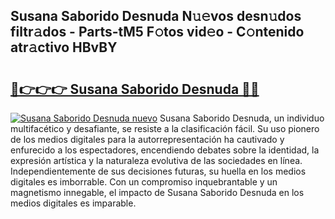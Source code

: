 ## Susana Saborido Desnuda N𝚞𝚎vos desn𝚞dos filtr𝚊dos - Parts-tM5 F𝚘tos vid𝚎o - C𝚘ntenido atr𝚊ctivo HBvBY

# <h2><a href="http://mb4sh1.tromn.icu/?c=Susana+Saborido+Desnuda">🔗👉👉👉 Susana Saborido Desnuda 🔗🔗</a></h2>

[![Susana Saborido Desnuda nuevo](https://i.imgur.com/pEAQMta.gif)](http://mb4sh1.tromn.icu/?c=Susana+Saborido+Desnuda)
Susana Saborido Desnuda, un individuo multifacético y desafiante, se resiste a la clasificación fácil. Su uso pionero de los medios digitales para la autorrepresentación ha cautivado y enfurecido a los espectadores, encendiendo debates sobre la identidad, la expresión artística y la naturaleza evolutiva de las sociedades en línea. Independientemente de sus decisiones futuras, su huella en los medios digitales es imborrable. Con un compromiso inquebrantable y un magnetismo innegable, el impacto de Susana Saborido Desnuda en los medios digitales es imparable.
